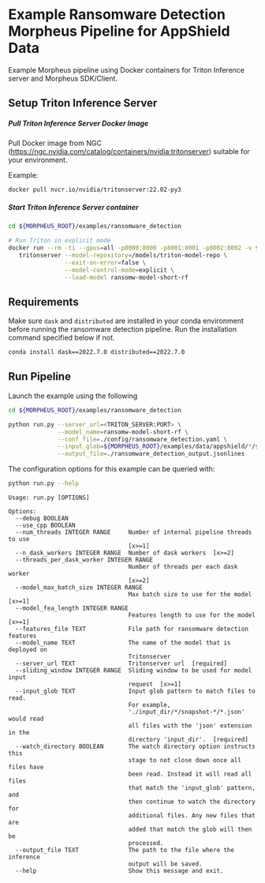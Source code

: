 <!--
SPDX-FileCopyrightText: Copyright (c) 2022, NVIDIA CORPORATION & AFFILIATES. All rights reserved.
SPDX-License-Identifier: Apache-2.0

Licensed under the Apache License, Version 2.0 (the "License");
you may not use this file except in compliance with the License.
You may obtain a copy of the License at

http://www.apache.org/licenses/LICENSE-2.0

Unless required by applicable law or agreed to in writing, software
distributed under the License is distributed on an "AS IS" BASIS,
WITHOUT WARRANTIES OR CONDITIONS OF ANY KIND, either express or implied.
See the License for the specific language governing permissions and
limitations under the License.
-->

# Example Ransomware Detection Morpheus Pipeline for AppShield Data

Example Morpheus pipeline using Docker containers for Triton Inference server and Morpheus SDK/Client.

## Setup Triton Inference Server

##### Pull Triton Inference Server Docker Image
Pull Docker image from NGC (https://ngc.nvidia.com/catalog/containers/nvidia:tritonserver) suitable for your environment.

Example:

```
docker pull nvcr.io/nvidia/tritonserver:22.02-py3
```

##### Start Triton Inference Server container
```bash
cd ${MORPHEUS_ROOT}/examples/ransomware_detection

# Run Triton in explicit mode
docker run --rm -ti --gpus=all -p8000:8000 -p8001:8001 -p8002:8002 -v $PWD/models:/models/triton-model-repo nvcr.io/nvidia/tritonserver:22.06-py3 \
   tritonserver --model-repository=/models/triton-model-repo \
                --exit-on-error=false \
                --model-control-mode=explicit \
                --load-model ransomw-model-short-rf
```

## Requirements
Make sure `dask` and `distributed` are installed in your conda environment before running the ransomware detection pipeline. Run the installation command specified below if not.

```bash	
conda install dask==2022.7.0 distributed==2022.7.0
```

## Run Pipeline
Launch the example using the following

```bash
cd ${MORPHEUS_ROOT}/examples/ransomware_detection

python run.py --server_url=<TRITON_SERVER:PORT> \
              --model_name=ransomw-model-short-rf \
              --conf_file=./config/ransomware_detection.yaml \
              --input_glob=${MORPHEUS_ROOT}/examples/data/appshield/*/snapshot-*/*.json \
              --output_file=./ransomware_detection_output.jsonlines
```

The configuration options for this example can be queried with:

```bash
python run.py --help
```

```
Usage: run.py [OPTIONS]

Options:
  --debug BOOLEAN
  --use_cpp BOOLEAN
  --num_threads INTEGER RANGE     Number of internal pipeline threads to use
                                  [x>=1]
  --n_dask_workers INTEGER RANGE  Number of dask workers  [x>=2]
  --threads_per_dask_worker INTEGER RANGE
                                  Number of threads per each dask worker
                                  [x>=2]
  --model_max_batch_size INTEGER RANGE
                                  Max batch size to use for the model  [x>=1]
  --model_fea_length INTEGER RANGE
                                  Features length to use for the model  [x>=1]
  --features_file TEXT            File path for ransomware detection features
  --model_name TEXT               The name of the model that is deployed on
                                  Tritonserver
  --server_url TEXT               Tritonserver url  [required]
  --sliding_window INTEGER RANGE  Sliding window to be used for model input
                                  request  [x>=1]
  --input_glob TEXT               Input glob pattern to match files to read.
                                  For example,
                                  './input_dir/*/snapshot-*/*.json' would read
                                  all files with the 'json' extension in the
                                  directory 'input_dir'.  [required]
  --watch_directory BOOLEAN       The watch directory option instructs this
                                  stage to not close down once all files have
                                  been read. Instead it will read all files
                                  that match the 'input_glob' pattern, and
                                  then continue to watch the directory for
                                  additional files. Any new files that are
                                  added that match the glob will then be
                                  processed.
  --output_file TEXT              The path to the file where the inference
                                  output will be saved.
  --help                          Show this message and exit.
  ```
